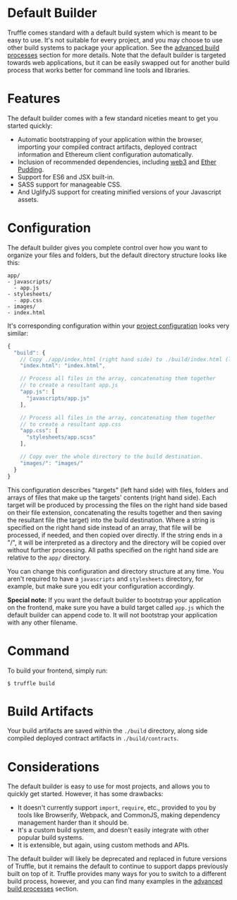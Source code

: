 # Default Builder

Truffle comes standard with a default build system which is meant to be easy to use. It's not suitable for every project, and you may choose to use other build systems to package your application. See the [advanced build processes](/advanced/build_processes) section for more details. Note that the default builder is targeted towards web applications, but it can be easily swapped out for another build process that works better for command line tools and libraries.

# Features

The default builder comes with a few standard niceties meant to get you started quickly:

* Automatic bootstrapping of your application within the browser, importing your compiled contract artifacts, deployed contract information and Ethereum client configuration automatically.
* Inclusion of recommended dependencies, including [web3](https://github.com/ethereum/web3.js/tree/master) and [Ether Pudding](https://github.com/ConsenSys/ether-pudding).
* Support for ES6 and JSX built-in.
* SASS support for manageable CSS.
* And UglifyJS support for creating minified versions of your Javascript assets.

# Configuration

The default builder gives you complete control over how you want to organize your files and folders, but the default directory structure looks like this:

```none
app/
- javascripts/
  - app.js
- stylesheets/
  - app.css
- images/
- index.html
```

It's corresponding configuration within your [project configuration](/advanced/configuration) looks very similar:

```javascript
{
  "build": {
    // Copy ./app/index.html (right hand side) to ./build/index.html (left hand side).
    "index.html": "index.html",

    // Process all files in the array, concatenating them together
    // to create a resultant app.js
    "app.js": [
      "javascripts/app.js"
    ],

    // Process all files in the array, concatenating them together
    // to create a resultant app.css
    "app.css": [
      "stylesheets/app.scss"
    ],

    // Copy over the whole directory to the build destination.
    "images/": "images/"
  }
}
```

This configuration describes "targets" (left hand side) with files, folders and arrays of files that make up the targets' contents (right hand side). Each target will be produced by processing the files on the right hand side based on their file extension, concatenating the results together and then saving the resultant file (the target) into the build destination. Where a string is specified on the right hand side instead of an array, that file will be processed, if needed, and then copied over directly. If the string ends in a "/", it will be interpreted as a directory and the directory will be copied over without further processing. All paths specified on the right hand side are relative to the `app/` directory.

You can change this configuration and directory structure at any time. You aren't required to have a `javascripts` and `stylesheets` directory, for example, but make sure you edit your configuration accordingly.

**Special note:** If you want the default builder to bootstrap your application on the frontend, make sure you have a build target called `app.js` which the default builder can append code to. It will not bootstrap your application with any other filename.

# Command

To build your frontend, simply run:

```none
$ truffle build
```

# Build Artifacts

Your build artifacts are saved within the `./build` directory, along side compiled deployed contract artifacts in `./build/contracts`.

# Considerations

The default builder is easy to use for most projects, and allows you to quickly get started. However, it has some drawbacks:

* It doesn't currently support `import`, `require`, etc., provided to you by tools like Browserify, Webpack, and CommonJS, making dependency management harder than it should be.
* It's a custom build system, and doesn't easily integrate with other popular build systems.
* It is extensible, but again, using custom methods and APIs.

The default builder will likely be deprecated and replaced in future versions of Truffle, but it remains the default to continue to support dapps previously built on top of it. Truffle provides many ways for you to switch to a different build process, however, and you can find many examples in the [advanced build processes](/advanced/build_processes) section.
